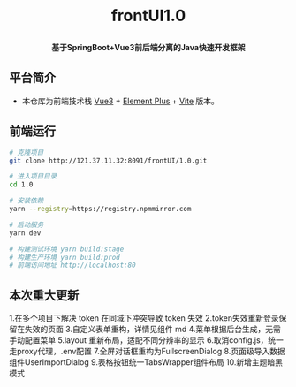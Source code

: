 <!--
 * @Author: zhengyilin 1596307621@qq.com
 * @Date: 2025-05-16 18:04:39
 * @LastEditors: zhengyilin 1596307621@qq.com
 * @LastEditTime: 2025-05-26 14:30:05
 * @FilePath: /frontUI_vue3/README.md
 * @Description: Do not edit
 * 1596307621
 * Copyright (c) 2025 by ${git_name_email}, All Rights Reserved. 
-->

<h1 align="center" style="margin: 30px 0 30px; font-weight: bold;">frontUI1.0</h1>
<h4 align="center">基于SpringBoot+Vue3前后端分离的Java快速开发框架</h4>


## 平台简介

* 本仓库为前端技术栈 [Vue3](https://v3.cn.vuejs.org) + [Element Plus](https://element-plus.org/zh-CN) + [Vite](https://cn.vitejs.dev) 版本。
## 前端运行

```bash
# 克隆项目
git clone http://121.37.11.32:8091/frontUI/1.0.git

# 进入项目目录
cd 1.0

# 安装依赖
yarn --registry=https://registry.npmmirror.com

# 启动服务
yarn dev

# 构建测试环境 yarn build:stage
# 构建生产环境 yarn build:prod
# 前端访问地址 http://localhost:80
```

## 本次重大更新
1.在多个项目下解决 token 在同域下冲突导致 token 失效
2.token失效重新登录保留在失效的页面
3.自定义表单重构，详情见组件 md
4.菜单根据后台生成，无需手动配置菜单
5.layout 重新布局，适配不同分辨率的显示
6.取消config.js，统一走proxy代理，.env配置
7.全屏对话框重构为FullscreenDialog
8.页面级导入数据组件UserImportDialog
9.表格按钮统一TabsWrapper组件布局
10.新增主题暗黑模式